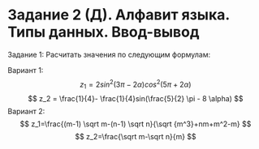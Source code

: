 # Задание 2 (Д). Алфавит языка. Типы данных. Ввод-вывод

Задание 1:
Расчитать значения по следующим формулам:

Вариант 1:
$$
z_1=2sin^2(3 \pi-2 \alpha)cos^2(5 \pi+2 \alpha)
$$
$$
z_2 = \frac{1}{4}- \frac{1}{4}sin(\frac{5}{2} \pi - 8 \alpha)
$$
Вариант 2:
$$
z_1=\frac{(m-1) \sqrt m-(n-1) \sqrt n}{\sqrt {m^3}+nm+m^2-m}
$$
$$
z_2=\frac{\sqrt m-\sqrt n}{m}
$$